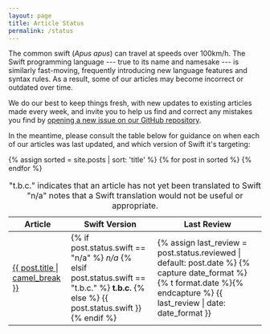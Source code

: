 ```yaml
---
layout: page
title: Article Status
permalink: /status
---
```


The common swift (_Apus apus_) can travel at speeds over 100km/h.
The Swift programming language ---
true to its name and namesake ---
is similarly fast-moving,
frequently introducing new language features and syntax rules.
As a result,
some of our articles may become incorrect or outdated over time.

We do our best to keep things fresh,
with new updates to existing articles made every week,
and invite you to help us find and correct any mistakes you find by
[opening a new issue on our GitHub repository](https://github.com/NSHipster/articles/issues/new).

In the meantime,
please consult the table below
for guidance on when each of our articles was last updated,
and which version of Swift it's targeting:

<table id="status">
    <caption>
        "t.b.c." indicates that an article has not yet been translated to Swift<br/>
        "n/a" notes that a Swift translation would not be useful or appropriate.
    </caption>
    <thead>
        <tr>
            <th>Article</th>
            <th>Swift Version</th>
            <th>Last Review</th>
        </tr>
    </thead>
    <tbody>
        {% assign sorted = site.posts | sort: 'title' %}
        {% for post in sorted %}
            <tr>
                <td><a href="{{ post.url }}">{{ post.title | camel_break }}</a></td>
                <td class="version">
                    {% if post.status.swift == "n/a" %}
                        <em>n/a</em>
                    {% elsif post.status.swift == "t.b.c." %}
                        <strong>t.b.c.</strong>
                    {% else %}
                        {{ post.status.swift }}
                    {% endif %}
                </td>
                <td>
                    {% assign last_review = post.status.reviewed | default: post.date %}
                    {% capture date_format %}{% t format.date %}{% endcapture %}
                    {{ last_review | date: date_format }}
                </td>
            </tr>
        {% endfor %}
    </tbody>
</table>
